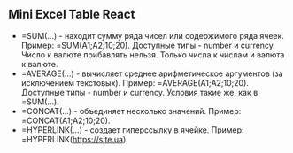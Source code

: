 ## Mini Excel Table React

* =SUM(…) - находит сумму ряда чисел или содержимого ряда ячеек. Пример: =SUM(A1;A2;10;20). Доступные типы - number и currency. Число к валюте прибавлять нельзя. Только числа к числам и валюта к валюте.
* =AVERAGE(…) - вычисляет среднее арифметическое аргументов (за исключением текстовых). Пример: =AVERAGE(A1;A2;10;20). Доступные типы - number и currency. Условия такие же, как в =SUM(…).
* =CONCAT(…) - объединяет несколько значений. Пример: =CONCAT(A1;A2;10;20).
* =HYPERLINK(…) - cоздает гиперссылку в ячейке. Пример: =HYPERLINK(https://site.ua).
